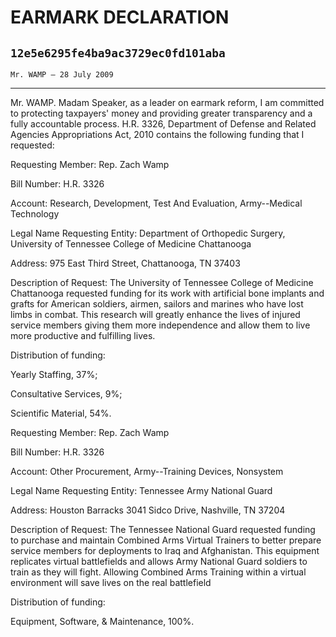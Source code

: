 # EARMARK DECLARATION
## `12e5e6295fe4ba9ac3729ec0fd101aba`
`Mr. WAMP — 28 July 2009`

---


Mr. WAMP. Madam Speaker, as a leader on earmark reform, I am 
committed to protecting taxpayers' money and providing greater 
transparency and a fully accountable process. H.R. 3326, Department of 
Defense and Related Agencies Appropriations Act, 2010 contains the 
following funding that I requested:

Requesting Member: Rep. Zach Wamp

Bill Number: H.R. 3326

Account: Research, Development, Test And Evaluation, Army--Medical 
Technology

Legal Name Requesting Entity: Department of Orthopedic Surgery, 
University of Tennessee College of Medicine Chattanooga

Address: 975 East Third Street, Chattanooga, TN 37403

Description of Request: The University of Tennessee College of 
Medicine Chattanooga requested funding for its work with artificial 
bone implants and grafts for American soldiers, airmen, sailors and 
marines who have lost limbs in combat. This research will greatly 
enhance the lives of injured service members giving them more 
independence and allow them to live more productive and fulfilling 
lives.

Distribution of funding:

Yearly Staffing, 37%;

Consultative Services, 9%;

Scientific Material, 54%.

Requesting Member: Rep. Zach Wamp

Bill Number: H.R. 3326

Account: Other Procurement, Army--Training Devices, Nonsystem

Legal Name Requesting Entity: Tennessee Army National Guard

Address: Houston Barracks 3041 Sidco Drive, Nashville, TN 37204

Description of Request: The Tennessee National Guard requested 
funding to purchase and maintain Combined Arms Virtual Trainers to 
better prepare service members for deployments to Iraq and Afghanistan. 
This equipment replicates virtual battlefields and allows Army National 
Guard soldiers to train as they will fight. Allowing Combined Arms 
Training within a virtual environment will save lives on the real 
battlefield

Distribution of funding:

Equipment, Software, & Maintenance, 100%.

